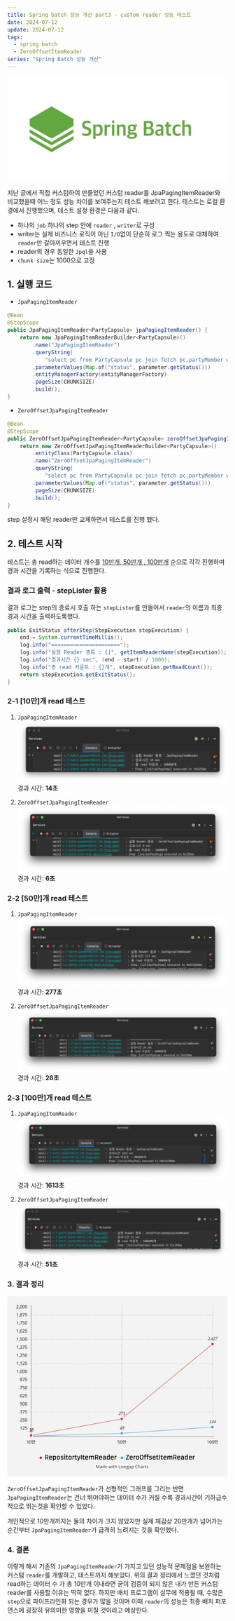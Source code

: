 ```yaml
---
title: Spring batch 성능 개선 part3 - custom reader 성능 테스트
date: 2024-07-12
update: 2024-07-12
tags: 
  - spring batch
  - ZeroOffsetItemReader
series: "Spring Batch 성능 개선"
---
```


![spring-batch.webp](../spring-batch-customReader-1/spring-batch.webp)

지난 글에서 직접 커스텀하여 만들었던 커스텀 reader를 JpaPagingItemReader와 비교했을때
어느 정도 성능 차이를 보여주는지 테스트 해보려고 한다. 테스트는 로컬 환경에서 진행했으며, 테스트 설정 환경은 다음과 같다.

+ 하나의 `job` 하나의 step 안에 `reader` , `writer`로 구성
+ writer는 실제 비즈니스 로직이 아닌 `I/O`없이 단순히 로그 찍는 용도로 대체하여 `reader`만 갈아끼우면서 테스트 진행
+ reader의 경우 동일한 `Jpql`을 사용
+ `chunk size`는 1000으로 고정

## 1. 실행 코드
- `JpaPagingItemReader`
```java
@Bean
@StepScope
public JpaPagingItemReader<PartyCapsule> jpaPagingItemReader() {
    return new JpaPagingItemReaderBuilder<PartyCapsule>()
        .name("JpaPagingItemReader")
        .queryString(
            "select pc from PartyCapsule pc join fetch pc.partyMember where pc.partyCapsuleStatus=:status")
        .parameterValues(Map.of("status", parameter.getStatus()))
        .entityManagerFactory(entityManagerFactory)
        .pageSize(CHUNKSIZE)
        .build();
}
```

- `ZeroOffsetJpaPagingItemReader`
```java
@Bean
@StepScope
public ZeroOffsetJpaPagingItemReader<PartyCapsule> zeroOffsetJpaPagingItemReader() {
    return new ZeroOffsetJpaPagingItemReaderBuilder<PartyCapsule>()
        .entityClass(PartyCapsule.class)
        .name("ZeroOffsetJpaPagingItemReader")
        .queryString(
            "select pc from PartyCapsule pc join fetch pc.partyMember where pc.partyCapsuleStatus=:status")
        .parameterValues(Map.of("status", parameter.getStatus()))
        .pageSize(CHUNKSIZE)
        .build();
}
```

step 설정시 해당 reader만 교체하면서 테스트를 진행 했다.


## 2. 테스트 시작
테스트는 총 read하는 데이터 개수를 <u>10만개, 50만개 , 100만개</u> 순으로 각각 진행하며 경과 시간을 기록하는 식으로 진행한다.

### 결과 로그 출력 - stepLister 활용
결과 로그는 step의 종료시 호출 하는 `stepLister`를 만들어서 `reader`의 이름과 최종 경과 시간을 출력하도록했다.
```java
public ExitStatus afterStep(StepExecution stepExecution) {
    end = System.currentTimeMillis();
    log.info("======================");
    log.info("실험 Reader 종류 : {}", getItemReaderName(stepExecution));
    log.info("경과시간 {} sec", (end - start) / 1000);
    log.info("총 read 카운트 : {}개", stepExecution.getReadCount());
    return stepExecution.getExitStatus();
}
```

### 2-1 [10만]개 read 테스트
1. `JpaPagingItemReader`
![jpa100000.webp](jpa100000.webp)
경과 시간: **14초**

2. `ZeroOffsetJpaPagingItemReader`
![zerp100000.webp](zerp100000.webp)
경과 시간: **6초**

### 2-2 [50만]개 read 테스트
1. `JpaPagingItemReader`![jpa500000.webp](jpa500000.webp)
경과 시간: **277초**

2. `ZeroOffsetJpaPagingItemReader`![zerp500000.webp](zerp500000.webp)
경과 시간: **26초**



### 2-3 [100만]개 read 테스트
1. `JpaPagingItemReader`
![jpa1000000.webp](jpa1000000.webp)
경과 시간: **1613초**

2. `ZeroOffsetJpaPagingItemReader`
![zero1000000.webp](zero1000000.webp)
경과 시간: **51초**

### 3. 결과 정리
![compare_graph.webp](compare_graph.webp)

`ZeroOffsetJpaPagingItemReader`가 선형적인 그래프를 그리는 반면 `JpaPagingItemReader`는 건너 뛰어야하는 데이터 수가 커질 수록
경과시간이 기하급수적으로 뛰는것을 확인할 수 있었다.

개인적으로 10만개까지는 둘의 차이가 크지 않았지만 실제 체감상 20만개가 넘어가는 순간부터 `JpaPagingItemReader`가 급격히 느려지는 것을 확인했다.

### 4. 결론
이렇게 해서 기존의 `JpaPagingItemReader`가 가지고 있던 성능적 문제점을 보완하는 커스텀 `reader`를 개발하고, 테스트까지 해보았다.
위의 결과 정리에서 느꼈던 것처럼 read하는 데이터 수 가 총 10만개 이내라면 굳이 검증이 되지 않은 내가 만든 커스텀 reader를 사용할 이유는 딱히 없다.
하지만 배치 프로그램이 실무에 적용될 때, 수많은 `step`으로 파이프라인화 되는 경우가 많을 것이며 이때 `reader`의 성능은 
최종 배치 퍼포먼스에 굉장히 유의미한 영향을 미칠 것이라고 예상한다. 



